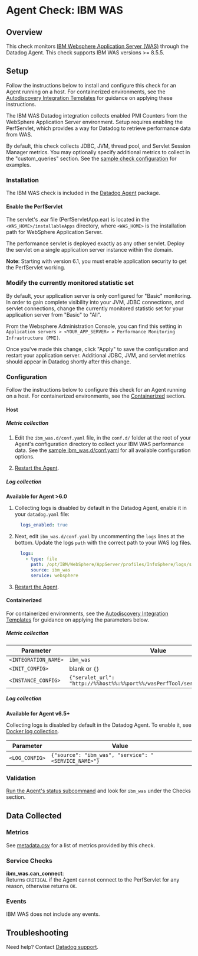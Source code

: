 # Agent Check: IBM WAS

## Overview

This check monitors [IBM Websphere Application Server (WAS)][1] through the Datadog Agent. This check supports IBM WAS versions >= 8.5.5.

## Setup

Follow the instructions below to install and configure this check for an Agent running on a host. For containerized environments, see the [Autodiscovery Integration Templates][8] for guidance on applying these instructions.

The IBM WAS Datadog integration collects enabled PMI Counters from the WebSphere Application Server environment. Setup requires enabling the PerfServlet, which provides a way for Datadog to retrieve performance data from WAS.

By default, this check collects JDBC, JVM, thread pool, and Servlet Session Manager metrics. You may optionally specify additional metrics to collect in the "custom_queries" section. See the [sample check configuration][2] for examples.

### Installation

The IBM WAS check is included in the [Datadog Agent][3] package.

#### Enable the PerfServlet

The servlet's .ear file (PerfServletApp.ear) is located in the `<WAS_HOME>/installableApps` directory, where `<WAS_HOME>` is the installation path for WebSphere Application Server.

The performance servlet is deployed exactly as any other servlet. Deploy the servlet on a single application server instance within the domain.

**Note**: Starting with version 6.1, you must enable application security to get the PerfServlet working.

### Modify the currently monitored statistic set

By default, your application server is only configured for "Basic" monitoring. In order to gain complete visibility into your JVM, JDBC connections, and servlet connections, change the currently monitored statistic set for your application server from "Basic" to "All".

From the Websphere Administration Console, you can find this setting in `Application servers > <YOUR_APP_SERVER> > Performance Monitoring Infrastructure (PMI)`.

Once you've made this change, click "Apply" to save the configuration and restart your application server. Additional JDBC, JVM, and servlet metrics should appear in Datadog shortly after this change.

### Configuration

Follow the instructions below to configure this check for an Agent running on a host. For containerized environments, see the [Containerized](#containerized) section.

#### Host

##### Metric collection

1. Edit the `ibm_was.d/conf.yaml` file, in the `conf.d/` folder at the root of your Agent's configuration directory to collect your IBM WAS performance data. See the [sample ibm_was.d/conf.yaml][2] for all available configuration options.

2. [Restart the Agent][4].

##### Log collection

**Available for Agent >6.0**

1. Collecting logs is disabled by default in the Datadog Agent, enable it in your `datadog.yaml` file:

    ```yaml
      logs_enabled: true
    ```

2. Next, edit `ibm_was.d/conf.yaml` by uncommenting the `logs` lines at the bottom. Update the logs `path` with the correct path to your WAS log files.

    ```yaml
      logs:
        - type: file
          path: /opt/IBM/WebSphere/AppServer/profiles/InfoSphere/logs/server1/*.log
          source: ibm_was
          service: websphere
    ```

3. [Restart the Agent][4].

#### Containerized

For containerized environments, see the [Autodiscovery Integration Templates](https://docs.datadoghq.com/agent/autodiscovery/integrations) for guidance on applying the parameters below.

##### Metric collection

| Parameter            | Value                                                                         |
|----------------------|-------------------------------------------------------------------------------|
| `<INTEGRATION_NAME>` | `ibm_was`                                                                     |
| `<INIT_CONFIG>`      | blank or `{}`                                                                 |
| `<INSTANCE_CONFIG>`  | `{"servlet_url": "http://%%host%%:%%port%%/wasPerfTool/servlet/perfservlet"}` |

##### Log collection

**Available for Agent v6.5+**

Collecting logs is disabled by default in the Datadog Agent. To enable it, see [Docker log collection](https://docs.datadoghq.com/agent/docker/log/).

| Parameter      | Value                                                |
|----------------|------------------------------------------------------|
| `<LOG_CONFIG>` | `{"source": "ibm_was", "service": "<SERVICE_NAME>"}` |

### Validation

[Run the Agent's status subcommand][5] and look for `ibm_was` under the Checks section.

## Data Collected

### Metrics

See [metadata.csv][6] for a list of metrics provided by this check.

### Service Checks

**ibm_was.can_connect**:<br>
Returns `CRITICAL` if the Agent cannot connect to the PerfServlet for any reason, otherwise returns `OK`.

### Events

IBM WAS does not include any events.

## Troubleshooting

Need help? Contact [Datadog support][7].

[1]: https://www.ibm.com/cloud/websphere-application-platform
[2]: https://github.com/DataDog/integrations-core/blob/master/ibm_was/datadog_checks/ibm_was/data/conf.yaml.example
[3]: https://app.datadoghq.com/account/settings#agent
[4]: https://docs.datadoghq.com/agent/guide/agent-commands/#start-stop-and-restart-the-agent
[5]: https://docs.datadoghq.com/agent/guide/agent-commands/#agent-status-and-information
[6]: https://github.com/DataDog/integrations-core/blob/master/ibm_was/metadata.csv
[7]: https://docs.datadoghq.com/help
[8]: https://docs.datadoghq.com/agent/autodiscovery/integrations
